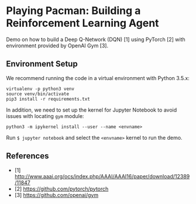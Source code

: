 # Playing Pacman: Building a Reinforcement Learning Agent

Demo on how to build a Deep Q-Network (DQN) [1] using PyTorch [2] with environment provided by OpenAI Gym [3].

## Environment Setup
We recommend running the code in a virtual environment with Python 3.5.x:
```
virtualenv -p python3 venv
source venv/bin/activate
pip3 install -r requirements.txt
```
In addition, we need to set up the kernel for Jupyter Notebook to avoid issues with locating `gym` module:
```
python3 -m ipykernel install --user --name <envname>
```

Run `$ jupyter notebook` and select the `<envname>` kernel to run the demo.

## References
* [1] http://www.aaai.org/ocs/index.php/AAAI/AAAI16/paper/download/12389/11847
* [2] https://github.com/pytorch/pytorch 
* [3] https://github.com/openai/gym
